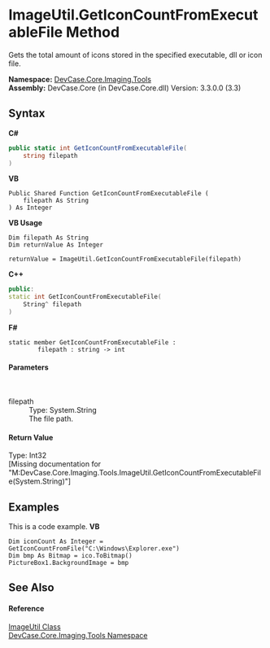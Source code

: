 # ImageUtil.GetIconCountFromExecutableFile Method 
 

Gets the total amount of icons stored in the specified executable, dll or icon file.

**Namespace:**&nbsp;<a href="N_DevCase_Core_Imaging_Tools">DevCase.Core.Imaging.Tools</a><br />**Assembly:**&nbsp;DevCase.Core (in DevCase.Core.dll) Version: 3.3.0.0 (3.3)

## Syntax

**C#**<br />
``` C#
public static int GetIconCountFromExecutableFile(
	string filepath
)
```

**VB**<br />
``` VB
Public Shared Function GetIconCountFromExecutableFile ( 
	filepath As String
) As Integer
```

**VB Usage**<br />
``` VB Usage
Dim filepath As String
Dim returnValue As Integer

returnValue = ImageUtil.GetIconCountFromExecutableFile(filepath)
```

**C++**<br />
``` C++
public:
static int GetIconCountFromExecutableFile(
	String^ filepath
)
```

**F#**<br />
``` F#
static member GetIconCountFromExecutableFile : 
        filepath : string -> int 

```


#### Parameters
&nbsp;<dl><dt>filepath</dt><dd>Type: System.String<br />The file path.</dd></dl>

#### Return Value
Type: Int32<br />\[Missing <returns> documentation for "M:DevCase.Core.Imaging.Tools.ImageUtil.GetIconCountFromExecutableFile(System.String)"\]

## Examples
This is a code example. 
**VB**<br />
``` VB
Dim iconCount As Integer = GetIconCountFromFile("C:\Windows\Explorer.exe")
Dim bmp As Bitmap = ico.ToBitmap()
PictureBox1.BackgroundImage = bmp
```


## See Also


#### Reference
<a href="T_DevCase_Core_Imaging_Tools_ImageUtil">ImageUtil Class</a><br /><a href="N_DevCase_Core_Imaging_Tools">DevCase.Core.Imaging.Tools Namespace</a><br />
